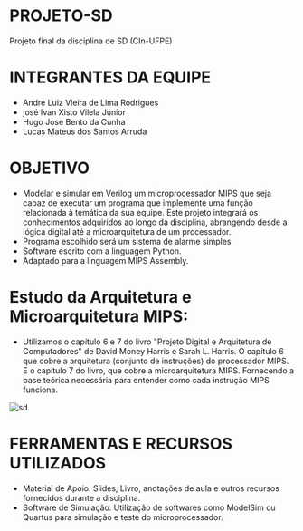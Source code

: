 # PROJETO-SD
Projeto final da disciplina de SD (CIn-UFPE)

# INTEGRANTES DA EQUIPE

- Andre Luiz Vieira de Lima Rodrigues <alvlr>
- josé Ivan Xisto Vilela Júnior <jixvj>
- Hugo Jose Bento da Cunha <hjbc>
- Lucas Mateus dos Santos Arruda <lmsa2>


# OBJETIVO

- Modelar e simular em Verilog um microprocessador MIPS que seja capaz de executar um programa que implemente uma função relacionada à temática da sua equipe. Este projeto integrará os conhecimentos adquiridos ao longo da disciplina, abrangendo desde a lógica digital até a microarquitetura de um processador.
- Programa escolhido será um sistema de alarme simples
- Software escrito com a linguagem Python.
- Adaptado para a linguagem MIPS Assembly.

# Estudo da Arquitetura e Microarquitetura MIPS:

- Utilizamos o capítulo 6 e 7 do livro "Projeto Digital e Arquitetura de Computadores" de David Money Harris e Sarah L. Harris. O capítulo 6 que cobre a arquitetura (conjunto de instruções) do processador MIPS. E o capítulo 7 do livro, que cobre a microarquitetura MIPS. Fornecendo a base teórica necessária para entender como cada instrução MIPS funciona.

![sd](https://github.com/user-attachments/assets/880d5732-682f-47a3-8993-23c9b71960ba)


# FERRAMENTAS E RECURSOS UTILIZADOS

- Material de Apoio: Slides, Livro, anotações de aula e outros recursos fornecidos durante a disciplina.
- Software de Simulação: Utilização de softwares como ModelSim ou Quartus para simulação e teste do microprocessador.


